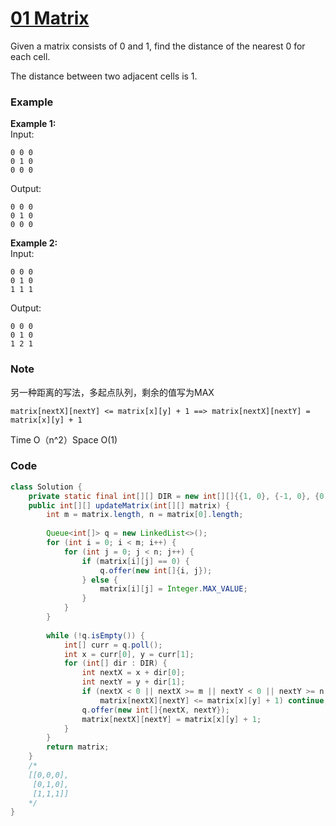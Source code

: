 # [01 Matrix](https://leetcode.com/problems/01-matrix/description/)

Given a matrix consists of 0 and 1, find the distance of the nearest 0 for each cell.

The distance between two adjacent cells is 1.

### Example

**Example 1:**  
Input:

```
0 0 0
0 1 0
0 0 0
```

Output:

```
0 0 0
0 1 0
0 0 0
```

**Example 2:**  
Input:

```
0 0 0
0 1 0
1 1 1
```

Output:

```
0 0 0
0 1 0
1 2 1
```

### Note

另一种距离的写法，多起点队列，剩余的值写为MAX

```
matrix[nextX][nextY] <= matrix[x][y] + 1 ==> matrix[nextX][nextY] = matrix[x][y] + 1
```

Time O（n^2）Space O\(1\)

### Code

```java
class Solution {
    private static final int[][] DIR = new int[][]{{1, 0}, {-1, 0}, {0, 1}, {0, -1}};
    public int[][] updateMatrix(int[][] matrix) {
        int m = matrix.length, n = matrix[0].length;
        
        Queue<int[]> q = new LinkedList<>();
        for (int i = 0; i < m; i++) {
            for (int j = 0; j < n; j++) {
                if (matrix[i][j] == 0) {
                    q.offer(new int[]{i, j});
                } else {
                    matrix[i][j] = Integer.MAX_VALUE;
                }
            }
        }
        
        while (!q.isEmpty()) {
            int[] curr = q.poll();
            int x = curr[0], y = curr[1];
            for (int[] dir : DIR) {
                int nextX = x + dir[0];
                int nextY = y + dir[1];
                if (nextX < 0 || nextX >= m || nextY < 0 || nextY >= n || 
                    matrix[nextX][nextY] <= matrix[x][y] + 1) continue;
                q.offer(new int[]{nextX, nextY});
                matrix[nextX][nextY] = matrix[x][y] + 1;
            }
        }
        return matrix;
    }
    /*
    [[0,0,0],
     [0,1,0],
     [1,1,1]]
    */
}
```



